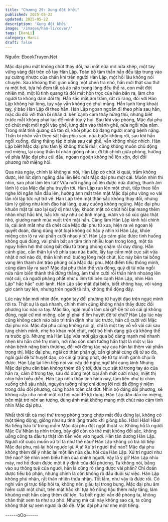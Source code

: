```yaml
---
title: "Chương 29: Xung đột khởi"
published: 2025-05-22
updated: 2025-05-22
description: 'Xung đột khởi'
image: '/images/han-li/cover/'
tags: [HanLi]
category: HanLi
draft: false
---
```


Nguồn: EbookTruyen.Net

Mặc đại phu mặt không chút thay đổi, hai mắt nửa mở nửa khép,
một tay vững vàng đặt trên cổ tay Hàn Lập.
Toàn bộ tâm thần hắn đều tập trung vào sự cường nhược của
chân khí trên người Hàn Lập, một hồi lâu không nói chuyện.
Sau khoảng thời gian uống một chén trà nhỏ, hắn mới thật sau
thở ra một hơi, tựa hồ đem tất cả ảo não trong lòng đều thể ra,
con mắt đột nhiên mở, một lũ tinh quang từ đôi mắt hòn trọc của
hắn bắn ra, làm cho người ta không dám đối thị.
Hắn sắc mặt âm trầm, rất rõ ràng, đối với Hàn Lập không hài
lòng, tuy vậy vẫn không có chửi mắng.
Hắn lạnh lùng khoát tay, ý bảo Hàn Lập đi theo hắn.
Hàn Lập ngoan ngoãn đi theo phía sau hắn, mặc dù đối với thần
bí nhân đi bên cạnh cảm thấy hứng thú, nhưng biết trước mắt
không phải lúc để mình tùy ý hỏi.
Sau khi vào phòng, Mặc đại phu có chút mệt mỏi ngồi vào ghế,
lưng dán vào thành ghế, nửa ngồi nửa nằm. Trong mắt tinh quang
đã tán đi, khôi phục bộ dạng người mang bệnh nặng.
Thần bí nhân vẫn theo sát hắn phía sau, nửa bước không rời, sau
khi hắn ngồi xuống, đứng thẳng tắp ở phía sau cái ghế, vẫn
không nhúc nhích.
Hàn Lập biết Mặc đại phu tâm lý không thoải mái, cũng không
muốn chủ động mở miệng, lại cùng thần bí nhân giống nhau, đi
tới chính giữa phòng, hướng về phía Mặc đại phu cúi đầu, ngoan
ngoãn không hề lộn xộn, đợi đối phương mở miệng hỏi.

Qua nửa ngày, chính là không ai nói, Hàn Lập có chút kì quái,
trầm không được, lén lút định ngẩng đầu lên liếc mắt Mặc đại phu
một cái.
Muốn nhìn thì nhìn, sao phải làm lén lút? Vừa mới ngẩng cổ lên
được nửa đường, thanh âm lãnh lệ của Mặc đại phu truyền tới.
Hàn Lập run lên một chút, tiếp theo liền nghe lời ngẩn hẳn đầu
lên, hướng ánh mắt trên mặt Mặc đại phu vòng vo vài lần rồi lập
tức rụt trở về.
Hàn Lập trên mặt thần sắc không thay đổi, nhưng tâm lý giống
như kinh đào hải lãng, quay cuồng không ngừng.
Mặc đại phu khuôn mặt tại sao lại quỷ dị như vậy, khuôn mặt có
chút hôi bại mang thêm nhàn nhạt hắc khí, hắc khí này như có
tính mạng, vươn vô số xúc giác thật nhỏ, giương nanh múa vuốt
trên mặt hắn. Càng làm Hàn Lập kinh hãi chính là, cái ánh mắt
như đã chết của Mặc đại phu từ xưa, hiện ra vẻ ngoan lệ quyết
đoán, đang dùng một loại không có hảo ý nhìn kĩ Hàn Lập, khóe
miệng còn lộ ra vài phần cười nhạo ý tứ.
Hàn Lập cảm giác được tình huống không quá đúng, vài phần bất
an tâm tình nhiễu loạn trong lòng, một tia nguy hiểm hơi thở cũng
bắt đầu từ trong phòng chậm rãi duy động.
Hắn cảnh giác, cẩn thận lui về phía sau nửa bước, lấy tay cầm
một cục sắt vừa nhặt ở nơi nào đó, thần kinh mới buông lỏng một
chút, lúc này bên tai bỗng vang lên thanh âm trào phúng của Mặc
đại phu.
Một điểm tiểu thông minh, cũng dám lấy ra sao?
Mặc đại phu thân thể vừa động, quỷ dị từ nửa ngồi nửa nằm biến
thành thế đứng thẳng, âm thầm cười rồi thân hình nhoáng lên một
cái, cả người phảng phất như u linh tới bên cạnh Hàn Lập, nhìn
Hàn Lập" hắc hắc" cười lạnh.
Hàn Lập sắc mặt đại biến, biết không hay, vội vàng giơ cánh tay
lên, nhưng trên người tê rần, không thể động đậy.

Lúc này hắn mới nhìn đến, ngón tay đối phương từ huyệt đạo trên
ngực mình rời ra.
Thật sự là quá nhanh, chính mình cũng không nhận thấy được
đối phương lúc nào ra tay.
Mặc lão, ngài muốn làm cái gì? Đệ tử có cái gì không đúng, ngài
cứ mở miệng, cần gì phải điểm huyệt đệ tử chứ? Hàn Lập lúc này
cũng không cách nào bảo trì trấn định như lúc trước, hắn cố cười
với Mặc đại phu nói.
Mặc đại phu cũng không nói gì, chỉ là một tay vỗ vỗ vài cái sau
lưng chính mình, nhẹ ho khan một chút, một bộ hình dạng già cả
không thể ra trước gió.
Nhưng mà Hàn Lập vừa mới gặp qua bộ dáng mạnh mẽ nhanh
nhẹn khi hắn chế trụ mình, nơi nào còn dám tưởng hắn thật là
một vị lão nhân bệnh nặng bình thường, đối với động tác này của
hắn lại thêm vài phần trọng thị.
Mặc đại phu, ngài có thân phận gì, cần gì phải cùng đệ tử so đo,
ngài giải đệ tử huyệt đạo, có cái gì trừng phạt, đệ tử tự mình gánh
chịu là được.
Hàn Lập lại liên tiếp nói vài câu dễ nghe,ngữ khí cung kính
Nhưng Mặc đại phu căn bản không thèm để ý tới, đưa cục sắt từ
trong tay áo của hắn ra, cầm ở trong tay, sau đó dùng một loại
ánh mắt cười nhạo, miệt thị nhìn hắn biểu diễn.
Hàn Lập nhìn thấy tình hình này, tâm liền như bị chìm xuống chỗ
sâu nhất, nguyên tưởng rằng chỉ dùng lời nói đả động ý niệm
trong đầu đối phương, cũng hoàn toàn cắt đứt.
Nhìn bộ dáng đối phương, sẽ không cấp cho mình một cơ hội nào
để lợi dụng.
Hàn Lập dần dần im miệng, trên mặt trở nên an tường, dùng ánh
mắt không mang một chút nào cảm tình nhin Mặc đại phu.

Nhất thời tất cả mọi thứ trong phòng trong chớp mắt đều dừng lại,
không có một tiếng động, giống như sự tĩnh lặng trước khi giông
bão.
Hảo! Hảo! Hảo! Ba tiếng hảo từ trong mồm Mặc đại phu đột ngột
thoát ra.
Không hổ là người Mặc Cư Nhân ta nhìn trúng, bây giờ còn có
thể mặt không đổi sắc, không uổng công ta đầu tư thật lớn tiền
vốn vào ngươi. Hắn tán dương Hàn Lập.
Ngươi rốt cuộc muốn xử trí ta như thế nào? Hàn Lập không có trả
lời tiếp Mặc đại phu, mà lại hỏi ngược lại.
A a! Xử trí ngươi thế nào? Mặc đại phu không thèm để ý nhắc lại
một lần nữa câu hỏi của Hàn Lập.
Xử trí ngươi như thế nào? Sẽ nhìn xem biểu hiện của chính
ngươi.
Vậy là ý gì? Hàn Lập nhíu mày, mơ hồ đoán được một ít ý định
của đối phương.
Ta không nói, bằng vào sự thông tuệ của ngươi, hẳn là cũng rõ
ràng được vài phần?
Chỉ đoán được tiểu bộ phận, nhưng chính là còn không rõ đầu
đuôi sự việc. Hàn Lập không phủ nhận, rất thản nhiên thừa nhận.
Tốt lắm, như vậy là được rồi. Có nghi vấn gì trực tiếp hỏi ta,
không nên giấu tại trong bụng. Mặc đại phu âm hiểm cười một
chút, trên mặt hắc khí tựa hồ nồng hậu thêm mấy tầng, làm
khuông mặt hắn càng thêm dữ tợn.
Ta biết ngươi vẫn đề phòng ta, không chân thật xem ta như sư
phó. Nhưng mà cái này không sao cả, ta cũng không thật sự xem
ngươi là đồ đệ. Mặc đại phu hừ nhẹ một tiếng.

------oOo------

